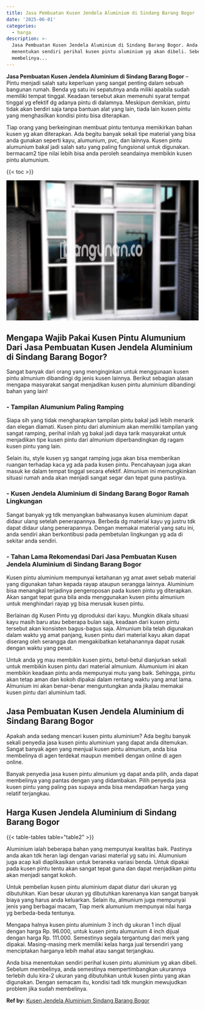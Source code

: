```yaml
---
title: Jasa Pembuatan Kusen Jendela Aluminium di Sindang Barang Bogor
date: '2025-06-01'
categories:
  - harga
description: >-
  Jasa Pembuatan Kusen Jendela Aluminium di Sindang Barang Bogor. Anda bisa
  menentukan sendiri perihal kusen pintu aluminium yg akan dibeli. Sebelum
  membelinya...
---
```


**Jasa Pembuatan Kusen Jendela Aluminium di Sindang Barang Bogor** – Pintu menjadi salah satu keperluan yang sangat penting dalam sebuah bangunan rumah. Benda yg satu ini sepatutnya anda miliki apabila sudah memiliki tempat tinggal. Keadaan tersebut akan memenuhi syarat tempat tinggal yg efektif dg adanya pintu di dalamnya. Meskipun demikian, pintu tidak akan berdiri saja tanpa bantuan alat yang lain, tiada lain kusen pintu yang menghasilkan kondisi pintu bisa diterapkan.

Tiap orang yang berkeinginan membuat pintu tentunya memikirkan bahan kusen yg akan diterapkan. Ada begitu banyak sekali tipe material yang bisa anda gunakan seperti kayu, alumunium, pvc, dan lainnya. Kusen pintu alumunium bakal jadi salah satu yang paling fungsional untuk digunakan. bermacam2 tipe nilai lebih bisa anda peroleh seandainya membikin kusen pintu alumunium.

{{< toc >}}

![Jasa Pembuatan Kusen Jendela Aluminium di Sindang Barang Bogor](/images/harga-kusen-jendela-alumunium-33.png)

## Mengapa Wajib Pakai Kusen Pintu Alumunium Dari Jasa Pembuatan Kusen Jendela Aluminium di Sindang Barang Bogor?

Sangat banyak dari orang yang menginginkan untuk menggunaan kusen pintu almunium dibandingi dg jenis kusen lainnya. Berikut sebagian alasan mengapa masyarakat sangat menjadikan kusen pintu aluminium dibandingi bahan yang lain!

### \- Tampilan Alumunium Paling Ramping

Siapa sih yang tidak mengharapkan tampilan pintu bakal jadi lebih menarik dan elegan diamati. Kusen pintu dari aluminium akan memiliki tampilan yang sangat ramping, perihal inilah yg bakal jadi daya tarik masyarakat untuk menjadikan tipe kusen pintu dari almunium diperbandingkan dg ragam kusen pintu yang lain.

Selain itu, style kusen yg sangat ramping juga akan bisa memberikan ruangan terhadap kaca yg ada pada kusen pintu. Pencahayaan juga akan masuk ke dalam tempat tinggal secara efektif. Almunium ini memungkinkan situasi rumah anda akan menjadi sangat segar dan tepat guna pastinya.

### \- Kusen Jendela Aluminium di Sindang Barang Bogor Ramah Lingkungan

Sangat banyak yg tdk menyangkan bahwasanya kusen aluminium dapat didaur ulang setelah penerapannya. Berbeda dg material kayu yg justru tdk dapat didaur ulang penerapannya. Dengan memakai material yang satu ini, anda sendiri akan berkontibusi pada pembetulan lingkungan yg ada di sekitar anda sendiri.

### \- Tahan Lama Rekomendasi Dari Jasa Pembuatan Kusen Jendela Aluminium di Sindang Barang Bogor

Kusen pintu aluminium mempunyai ketahanan yg amat awet sebab material yang digunakan tahan kepada rayap ataupun serangga lainnya. Aluminium bisa menangkal terjadinya pengeroposan pada kusen pintu yg diterapkan. Akan sangat tepat guna bila anda menggunakan kusen pintu almunium untuk menghindari rayap yg bisa merusak kusen pintu.

Berlainan dg Kusen Pintu yg diproduksi dari kayu. Mungkin dikala situasi kayu masih baru atau beberapa bulan saja, keadaan dari kusen pintu tersebut akan konsisten bagus-bagus saja. Almunium bila telah digunakan dalam waktu yg amat panjang, kusen pintu dari material kayu akan dapat diserang oleh serangga dan mengakibatkan ketahanannya dapat rusak dengan waktu yang pesat.

Untuk anda yg mau membikin kusen pintu, betul-betul dianjurkan sekali untuk membikin kusen pintu dari material almunium. Alumunium ini akan membikin keadaan pintu anda mempunyai mutu yang baik. Sehingga, pintu akan tetap aman dan kokoh dipakai dalam rentang waktu yang amat lama. Almunium ini akan benar-benar menguntungkan anda jikalau memakai kusen pintu dari aluminium tadi.

## Jasa Pembuatan Kusen Jendela Aluminium di Sindang Barang Bogor

Apakah anda sedang mencari kusen pintu aluminium? Ada begitu banyak sekali penyedia jasa kusen pintu aluminium yang dapat anda ditemukan. Sangat banyak agen yang menjual kusen pintu almunium, anda bisa membelinya di agen terdekat maupun membeli dengan online di agen online.

Banyak penyedia jasa kusen pintu almunium yg dapat anda pilih, anda dapat membelinya yang pantas dengan yang didambakan. Pilih penyedia jasa kusen pintu yang paling pas supaya anda bisa mendapatkan harga yang relatif terjangkau.

## Harga Kusen Jendela Aluminium di Sindang Barang Bogor

{{< table-tables table="table2" >}}

Aluminium ialah beberapa bahan yang mempunyai kwalitas baik. Pastinya anda akan tdk heran lagi dengan variasi material yg satu ini. Alumunium juga acap kali diaplikasikan untuk beraneka variasi benda. Untuk dipakai pada kusen pintu tentu akan sangat tepat guna dan dapat menjadikan pintu akan menjadi sangat kokoh.

Untuk pembelian kusen pintu aluminium dapat diatur dari ukuran yg dibutuhkan. Kian besar ukuran yg dibutuhkan karenanya kian sangat banyak biaya yang harus anda keluarkan. Selain itu, almunium juga mempunyai jenis yang berbagai macam, Tiap merk alumunium mempunyai nilai harga yg berbeda-beda tentunya.

Mengapa halnya kusen pintu aluminium 3 inch dg ukuran 1 inch dijual dengan harga Rp. 96.000, untuk kusen pintu alumunium 4 inch dijual dengan harga Rp. 111.000. Semestinya segala tergantung dari merk yang dipakai. Masing-masing merk memiliki kelas harga jual tersendiri yang menciptakan harganya lebih mahal atau sangat terjangkau.

Anda bisa menentukan sendiri perihal kusen pintu aluminium yg akan dibeli. Sebelum membelinya, anda semestinya mempertimbangkan ukurannya terlebih dulu kira-2 ukuran yang dibutuhkan untuk kusen pintu yang akan digunakan. Dengan semacam itu, kondisi tadi tdk mungkin mewujudkan problem jika sudah membelinya.

**Ref by:** [Kusen Jendela Aluminium Sindang Barang Bogor](https://id.wikipedia.org/wiki/Kusen)
